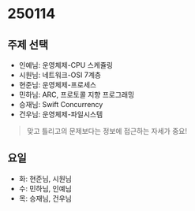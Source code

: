 # 250114

## 주제 선택

- 인예님: 운영체제-CPU 스케쥴링
- 시원님: 네트워크-OSI 7계층
- 현준님: 운영체제-프로세스
- 민하님: ARC, 프로토콜 지향 프로그래밍
- 승재님: Swift Concurrency
- 건우님: 운영체제-파일시스템

> 맞고 틀리고의 문제보다는 정보에 접근하는 자세가 중요!

## 요일

- 화: 현준님, 시원님
- 수: 민하님, 인예님
- 목: 승재님, 건우님
